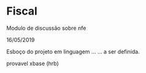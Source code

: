 # Fiscal

Modulo de discussão sobre nfe

16/05/2019

Esboço do projeto em linguagem ... 
... a  ser definida. 

provavel xbase (hrb)
